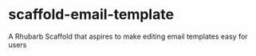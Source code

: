 # scaffold-email-template
A Rhubarb Scaffold that aspires to make editing email templates easy for users
